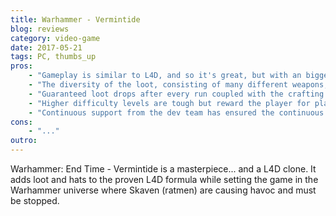 ```yaml
---
title: Warhammer - Vermintide
blog: reviews
category: video-game
date: 2017-05-21
tags: PC, thumbs_up
pros:
    - "Gameplay is similar to L4D, and so it's great, but with an bigger emphasis on melee combat."
    - "The diversity of the loot, consisting of many different weapons, trinkets (passive buffs) and hats, keeps the game fresh and the players consistently coming back in the search for better loot."
    - "Guaranteed loot drops after every run coupled with the crafting system provides a great incentive to players to replay levels again and again which L4D lacked."
    - "Higher difficulty levels are tough but reward the player for playing them with better loot encouraging teamplay, coordination and minimal 'messing around' for shits and giggles even when playing with randos."
    - "Continuous support from the dev team has ensured the continuous addition of new content, accessible to all players, to the game including new levels and weapons to play with."
cons:
    - "..."
outro:
---
```

Warhammer: End Time - Vermintide is a masterpiece... and a L4D clone. It adds loot and hats to the proven L4D formula while setting the game in the Warhammer universe where Skaven (ratmen) are causing havoc and must be stopped.
